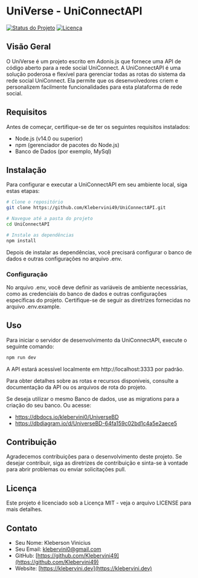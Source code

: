 # UniVerse - UniConnectAPI

[![Status do Projeto](https://img.shields.io/badge/Status-Em%20Desenvolvimento-brightgreen)](https://github.com/Klebervini49/UniConnectAPI) [![Licença](https://img.shields.io/badge/licença-MIT-blue.svg)](LICENSE)


## Visão Geral

O UniVerse é um projeto escrito em Adonis.js que fornece uma API de código aberto para a rede social UniConnect. A UniConnectAPI é uma solução poderosa e flexível para gerenciar todas as rotas do sistema da rede social UniConnect. Ela permite que os desenvolvedores criem e personalizem facilmente funcionalidades para esta plataforma de rede social.

## Requisitos

Antes de começar, certifique-se de ter os seguintes requisitos instalados:

- Node.js (v14.0 ou superior)
- npm (gerenciador de pacotes do Node.js)
- Banco de Dados (por exemplo, MySql)

## Instalação

Para configurar e executar a UniConnectAPI em seu ambiente local, siga estas etapas:

```bash
# Clone o repositório
git clone https://github.com/Klebervini49/UniConnectAPI.git

# Navegue até a pasta do projeto
cd UniConnectAPI

# Instale as dependências
npm install
```

Depois de instalar as dependências, você precisará configurar o banco de dados e outras configurações no arquivo .env.

### Configuração

No arquivo .env, você deve definir as variáveis de ambiente necessárias, como as credenciais do banco de dados e outras configurações específicas do projeto. Certifique-se de seguir as diretrizes fornecidas no arquivo .env.example.

## Uso

Para iniciar o servidor de desenvolvimento da UniConnectAPI, execute o seguinte comando:

```bash
npm run dev
```

A API estará acessível localmente em http://localhost:3333 por padrão.

Para obter detalhes sobre as rotas e recursos disponíveis, consulte a documentação da API ou os arquivos de rota do projeto.

Se deseja utilizar o mesmo Banco de dados, use as migrations para a criação do seu banco. Ou acesse:
- https://dbdocs.io/klebervini0/UniverseBD
- https://dbdiagram.io/d/UniverseBD-64fa159c02bd1c4a5e2aece5

## Contribuição

Agradecemos contribuições para o desenvolvimento deste projeto. Se desejar contribuir, siga as diretrizes de contribuição e sinta-se à vontade para abrir problemas ou enviar solicitações pull.

## Licença

Este projeto é licenciado sob a Licença MIT - veja o arquivo LICENSE para mais detalhes.

## Contato

- Seu Nome: Kleberson Vinicius
- Seu Email: klebervini0@gmail.com
- GitHub: [https://github.com/Klebervini49](https://github.com/Klebervini49)
- Website: [https://klebervini.dev](https://klebervini.dev)

